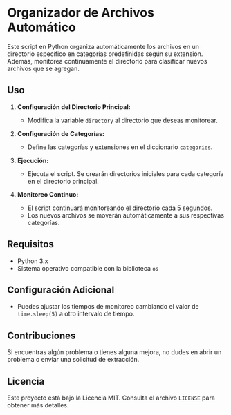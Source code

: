 # Organizador de Archivos Automático

Este script en Python organiza automáticamente los archivos en un directorio específico en categorías predefinidas según su extensión. Además, monitorea continuamente el directorio para clasificar nuevos archivos que se agregan.

## Uso

1. **Configuración del Directorio Principal:**
   - Modifica la variable `directory` al directorio que deseas monitorear.

2. **Configuración de Categorías:**
   - Define las categorías y extensiones en el diccionario `categories`.

3. **Ejecución:**
   - Ejecuta el script. Se crearán directorios iniciales para cada categoría en el directorio principal.

4. **Monitoreo Continuo:**
   - El script continuará monitoreando el directorio cada 5 segundos.
   - Los nuevos archivos se moverán automáticamente a sus respectivas categorías.

## Requisitos

- Python 3.x
- Sistema operativo compatible con la biblioteca `os`

## Configuración Adicional

- Puedes ajustar los tiempos de monitoreo cambiando el valor de `time.sleep(5)` a otro intervalo de tiempo.

## Contribuciones

Si encuentras algún problema o tienes alguna mejora, no dudes en abrir un problema o enviar una solicitud de extracción.

## Licencia

Este proyecto está bajo la Licencia MIT. Consulta el archivo `LICENSE` para obtener más detalles.

